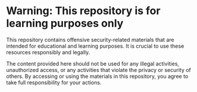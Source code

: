 # Warning: This repository is for learning purposes only

This repository contains offensive security-related materials that are intended for educational and learning purposes. It is crucial to use these resources responsibly and legally.

The content provided here should not be used for any illegal activities, unauthorized access, or any activities that violate the privacy or security of others. By accessing or using the materials in this repository, you agree to take full responsibility for your actions.
